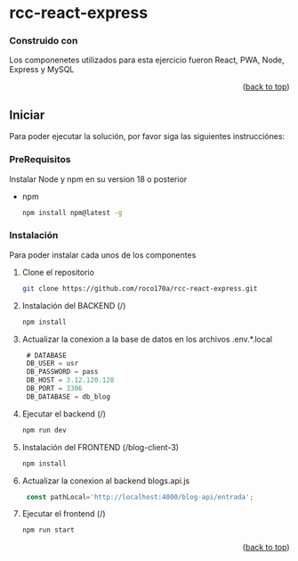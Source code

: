 # rcc-react-express

### Construido con

Los componenetes utilizados para esta ejercicio fueron React, PWA, Node, Express y MySQL


<p align="right">(<a href="#readme-top">back to top</a>)</p>



<!-- GETTING STARTED -->
## Iniciar

Para poder ejecutar la solución, por favor siga las siguientes instrucciónes:

### PreRequisitos

Instalar Node y npm en su version 18 o posterior
* npm
  ```sh
  npm install npm@latest -g
  ```

### Instalación

Para poder instalar cada unos de los componentes

1. Clone el repositorio
   ```sh
   git clone https://github.com/roco170a/rcc-react-express.git
   ```

2. Instalación del BACKEND (/) 
   ```sh
   npm install
   ```
3. Actualizar la conexion a la base de datos en los archivos .env.*.local
   ```js
	# DATABASE
	DB_USER = usr
	DB_PASSWORD = pass
	DB_HOST = 3.12.120.128
	DB_PORT = 3306
	DB_DATABASE = db_blog   
   ```
4. Ejecutar el backend (/) 
   ```sh
   npm run dev
   ```
5. Instalación del FRONTEND (/blog-client-3) 
   ```sh
   npm install
   ```
3. Actualizar la conexion al backend blogs.api.js
   ```js
	const pathLocal='http://localhost:4000/blog-api/entrada';
   ```
4. Ejecutar el frontend (/) 
   ```sh
   npm run start
   ```

<p align="right">(<a href="#readme-top">back to top</a>)</p>

